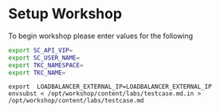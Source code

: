 # Setup Workshop

To begin workshop please enter values for the following

```sh 
export SC_API_VIP=
export SC_USER_NAME=
export TKC_NAMESPACE=
export TKC_NAME=
```

```execute
export  LOADBALANCER_EXTERNAL_IP=LOADBALANCER_EXTERNAL_IP
envsubst < /opt/workshop/content/labs/testcase.md.in > /opt/workshop/content/labs/testcase.md
```
